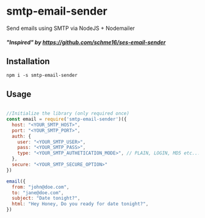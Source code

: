 # smtp-email-sender
Send emails using SMTP via NodeJS + Nodemailer
##### "Inspired" by https://github.com/schme16/ses-email-sender

## Installation
`npm i -s smtp-email-sender`

## Usage
```javascript

//Initialize the library (only required once)
const email = require('smtp-email-sender')({
  host: "<YOUR_SMTP_HOST>",
  port: "<YOUR_SMTP_PORT>",
  auth: {
    user: "<YOUR_SMTP_USER>",
    pass: "<YOUR_SMTP_PASS>",
    type: "<YOUR_SMTP_AUTHETICATION_MODE>", // PLAIN, LOGIN, MD5 etc...
  },
  secure: "<YOUR_SMTP_SECURE_OPTION>"
})

email({
  from: "john@doe.com",
  to: "jane@doe.com",
  subject: "Date tonight?",
  html: "Hey Honey, Do you ready for date tonight?",
})

```